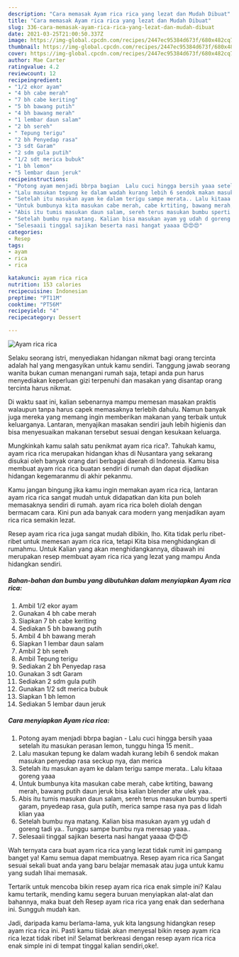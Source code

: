 ```yaml
---
description: "Cara memasak Ayam rica rica yang lezat dan Mudah Dibuat"
title: "Cara memasak Ayam rica rica yang lezat dan Mudah Dibuat"
slug: 336-cara-memasak-ayam-rica-rica-yang-lezat-dan-mudah-dibuat
date: 2021-03-25T21:00:50.337Z
image: https://img-global.cpcdn.com/recipes/2447ec95384d673f/680x482cq70/ayam-rica-rica-foto-resep-utama.jpg
thumbnail: https://img-global.cpcdn.com/recipes/2447ec95384d673f/680x482cq70/ayam-rica-rica-foto-resep-utama.jpg
cover: https://img-global.cpcdn.com/recipes/2447ec95384d673f/680x482cq70/ayam-rica-rica-foto-resep-utama.jpg
author: Mae Carter
ratingvalue: 4.2
reviewcount: 12
recipeingredient:
- "1/2 ekor ayam"
- "4 bh cabe merah"
- "7 bh cabe keriting"
- "5 bh bawang putih"
- "4 bh bawang merah"
- "1 lembar daun salam"
- "2 bh sereh"
- " Tepung terigu"
- "2 bh Penyedap rasa"
- "3 sdt Garam"
- "2 sdm gula putih"
- "1/2 sdt merica bubuk"
- "1 bh lemon"
- "5 lembar daun jeruk"
recipeinstructions:
- "Potong ayam menjadi bbrpa bagian  Lalu cuci hingga bersih yaaa setelah itu masukan perasan lemon, tunggu hinga 15 menit.."
- "Lalu masukan tepung ke dalam wadah kurang lebih 6 sendok makan masukan penyedap rasa seckup nya, dan merica"
- "Setelah itu masukan ayam ke dalam terigu sampe merata.. Lalu kitaaa goreng yaaa"
- "Untuk bumbunya kita masukan cabe merah, cabe krtiting, bawang merah, bawang putih daun jeruk bisa kalian blender atw ulek yaa.."
- "Abis itu tumis masukan daun salam, sereh terus masukan bumbu sperti garam, pnyedeap rasa, gula putih, merica sampe rasa nya pas d lidah klian yaa"
- "Setelah bumbu nya matang. Kalian bisa masukan ayam yg udah d goreng tadi ya.. Tunggu sampe bumbu nya meresap yaaa.."
- "Selesaaii tinggal sajikan beserta nasi hangat yaaaa 😍😍😍"
categories:
- Resep
tags:
- ayam
- rica
- rica

katakunci: ayam rica rica 
nutrition: 153 calories
recipecuisine: Indonesian
preptime: "PT11M"
cooktime: "PT56M"
recipeyield: "4"
recipecategory: Dessert

---
```



![Ayam rica rica](https://img-global.cpcdn.com/recipes/2447ec95384d673f/680x482cq70/ayam-rica-rica-foto-resep-utama.jpg)

Selaku seorang istri, menyediakan hidangan nikmat bagi orang tercinta adalah hal yang mengasyikan untuk kamu sendiri. Tanggung jawab seorang  wanita bukan cuman menangani rumah saja, tetapi anda pun harus menyediakan keperluan gizi terpenuhi dan masakan yang disantap orang tercinta harus nikmat.

Di waktu  saat ini, kalian sebenarnya mampu memesan masakan praktis walaupun tanpa harus capek memasaknya terlebih dahulu. Namun banyak juga mereka yang memang ingin memberikan makanan yang terbaik untuk keluarganya. Lantaran, menyajikan masakan sendiri jauh lebih higienis dan bisa menyesuaikan makanan tersebut sesuai dengan kesukaan keluarga. 



Mungkinkah kamu salah satu penikmat ayam rica rica?. Tahukah kamu, ayam rica rica merupakan hidangan khas di Nusantara yang sekarang disukai oleh banyak orang dari berbagai daerah di Indonesia. Kamu bisa membuat ayam rica rica buatan sendiri di rumah dan dapat dijadikan hidangan kegemaranmu di akhir pekanmu.

Kamu jangan bingung jika kamu ingin memakan ayam rica rica, lantaran ayam rica rica sangat mudah untuk didapatkan dan kita pun boleh memasaknya sendiri di rumah. ayam rica rica boleh diolah dengan bermacam cara. Kini pun ada banyak cara modern yang menjadikan ayam rica rica semakin lezat.

Resep ayam rica rica juga sangat mudah dibikin, lho. Kita tidak perlu ribet-ribet untuk memesan ayam rica rica, tetapi Kita bisa menghidangkan di rumahmu. Untuk Kalian yang akan menghidangkannya, dibawah ini merupakan resep membuat ayam rica rica yang lezat yang mampu Anda hidangkan sendiri.

<!--inarticleads1-->

##### Bahan-bahan dan bumbu yang dibutuhkan dalam menyiapkan Ayam rica rica:

1. Ambil 1/2 ekor ayam
1. Gunakan 4 bh cabe merah
1. Siapkan 7 bh cabe keriting
1. Sediakan 5 bh bawang putih
1. Ambil 4 bh bawang merah
1. Siapkan 1 lembar daun salam
1. Ambil 2 bh sereh
1. Ambil  Tepung terigu
1. Sediakan 2 bh Penyedap rasa
1. Gunakan 3 sdt Garam
1. Sediakan 2 sdm gula putih
1. Gunakan 1/2 sdt merica bubuk
1. Siapkan 1 bh lemon
1. Sediakan 5 lembar daun jeruk




<!--inarticleads2-->

##### Cara menyiapkan Ayam rica rica:

1. Potong ayam menjadi bbrpa bagian  - Lalu cuci hingga bersih yaaa setelah itu masukan perasan lemon, tunggu hinga 15 menit..
1. Lalu masukan tepung ke dalam wadah kurang lebih 6 sendok makan masukan penyedap rasa seckup nya, dan merica
1. Setelah itu masukan ayam ke dalam terigu sampe merata.. Lalu kitaaa goreng yaaa
1. Untuk bumbunya kita masukan cabe merah, cabe krtiting, bawang merah, bawang putih daun jeruk bisa kalian blender atw ulek yaa..
1. Abis itu tumis masukan daun salam, sereh terus masukan bumbu sperti garam, pnyedeap rasa, gula putih, merica sampe rasa nya pas d lidah klian yaa
1. Setelah bumbu nya matang. Kalian bisa masukan ayam yg udah d goreng tadi ya.. Tunggu sampe bumbu nya meresap yaaa..
1. Selesaaii tinggal sajikan beserta nasi hangat yaaaa 😍😍😍




Wah ternyata cara buat ayam rica rica yang lezat tidak rumit ini gampang banget ya! Kamu semua dapat membuatnya. Resep ayam rica rica Sangat sesuai sekali buat anda yang baru belajar memasak atau juga untuk kamu yang sudah lihai memasak.

Tertarik untuk mencoba bikin resep ayam rica rica enak simple ini? Kalau kamu tertarik, mending kamu segera buruan menyiapkan alat-alat dan bahannya, maka buat deh Resep ayam rica rica yang enak dan sederhana ini. Sungguh mudah kan. 

Jadi, daripada kamu berlama-lama, yuk kita langsung hidangkan resep ayam rica rica ini. Pasti kamu tiidak akan menyesal bikin resep ayam rica rica lezat tidak ribet ini! Selamat berkreasi dengan resep ayam rica rica enak simple ini di tempat tinggal kalian sendiri,oke!.

